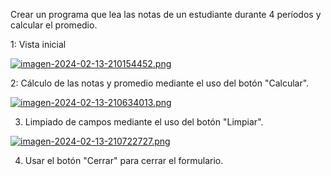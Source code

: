 Crear un programa que lea las notas de un estudiante durante 4 períodos y calcular el promedio.

1: Vista inicial

[![imagen-2024-02-13-210154452.png](https://i.postimg.cc/5yxJSmXk/imagen-2024-02-13-210154452.png)](https://postimg.cc/WFfx2g6M)

2: Cálculo de las notas y promedio mediante el uso del botón "Calcular".

[![imagen-2024-02-13-210634013.png](https://i.postimg.cc/Hn7w3bFX/imagen-2024-02-13-210634013.png)](https://postimg.cc/hQcQtQDt)

3. Limpiado de campos mediante el uso del botón "Limpiar".

 [![imagen-2024-02-13-210722727.png](https://i.postimg.cc/JzQ2bWNm/imagen-2024-02-13-210722727.png)](https://postimg.cc/zyV7r62P)

 4. Usar el botón "Cerrar" para cerrar el formulario.
